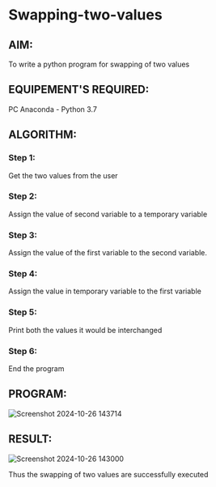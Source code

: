 # Swapping-two-values
## AIM:
To write a python program for swapping of two values
## EQUIPEMENT'S REQUIRED: 
PC
Anaconda - Python 3.7
## ALGORITHM: 
### Step 1:
Get the two values from the user
### Step 2: 
Assign the value of second variable to a temporary variable 
### Step 3: 
Assign the value of the first variable to the second variable.
### Step 4:  
Assign the value in temporary variable to the first variable
### Step 5: 
Print both the values it would be interchanged
### Step 6: 
End the program
## PROGRAM:
![Screenshot 2024-10-26 143714](https://github.com/user-attachments/assets/199adbe7-247a-4bc4-8f0d-88a13494992c)

## RESULT:
![Screenshot 2024-10-26 143000](https://github.com/user-attachments/assets/dd39a475-5ffc-449e-989f-014751d34aac)


Thus the swapping of two values are successfully executed



